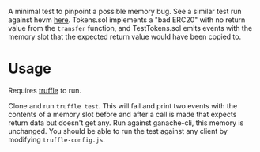 A minimal test to pinpoint a possible memory bug. See a similar test run against hevm [here](https://github.com/nsward/mem-bug-hevm). Tokens.sol implements a "bad ERC20" with no return value from the `transfer` function, and TestTokens.sol emits events with the memory slot that the expected return value would have been copied to.

# Usage
Requires [truffle](https://www.trufflesuite.com/docs/truffle/overview) to run.

Clone and run `truffle test`. This will fail and print two events with the contents of a memory slot before and after a call is made that expects return data but doesn't get any. Run against ganache-cli, this memory is unchanged. You should be able to run the test against any client by modifying `truffle-config.js`.


